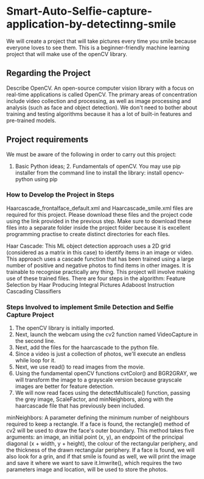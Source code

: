 # Smart-Auto-Selfie-capture-application-by-detectinng-smile

We will create a project that will take pictures every time you smile because everyone loves to see them.
This is a beginner-friendly machine learning project that will make use of the openCV library.


## Regarding the Project
Describe OpenCV.
An open-source computer vision library with a focus on real-time applications is called OpenCV.
The primary areas of concentration include video collection and processing, as well as image processing and analysis (such as face and object detection).
We don't need to bother about training and testing algorithms because it has a lot of built-in features and pre-trained models.


## Project requirements
We must be aware of the following in order to carry out this project:
1. Basic Python ideas; 2. Fundamentals of openCV.
You may use pip installer from the command line to install the library: install opencv-python using pip




### How to Develop the Project in Steps

Haarcascade_frontalface_default.xml and Haarcascade_smile.xml files are required for this project.
Please download these files and the project code using the link provided in the previous step.
Make sure to download these files into a separate folder inside the project folder because it is excellent programming practise to create distinct directories for each files.

Haar Cascade: This ML object detection approach uses a 2D grid (considered as a matrix in this case) to identify items in an image or video.
This approach uses a cascade function that has been trained using a large number of positive and negative photos to find items in other images.
It is trainable to recognise practically any thing. This project will involve making use of these trained files. 
There are four steps in the algorithm:
Feature Selection by Haar
Producing Integral Pictures
Adaboost Instruction 
Cascading Classifiers


### Steps Involved to implement Smile Detection and Selfie Capture Project

1. The openCV library is initially imported.
2. Next, launch the webcam using the cv2 function named VideoCapture in the second line.
3. Next, add the files for the haarcascade to the python file.
4. Since a video is just a collection of photos, we'll execute an endless while loop for it.
5. Next, we use read() to read images from the movie.
6. Using the fundamental openCV functions cvtColor() and BGR2GRAY, we will transform the image to a grayscale version because grayscale images are better for feature detection.
7. We will now read faces using the detectMultiscale() function, passing the grey image, ScaleFactor, and minNeighbors, along with the haarcascade file that has previously been included.
   

minNeighbors: A parameter defining the minimum number of neighbours required to keep a rectangle.
   If a face is found, the rectangle() method of cv2 will be used to draw the face's outer boundary. This method takes five arguments: an image, an initial point (x, y), an endpoint of the principal diagonal (x + width, y + height), the colour of the rectangular periphery, and the thickness of the drawn rectangular periphery.
   If a face is found, we will also look for a grin, and if that smile is found as well, we will print the image and save it where we want to save it.Imwrite(), which requires the two parameters image and location, will be used to store the photos.



